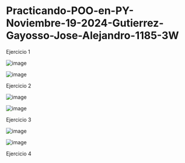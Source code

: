 # Practicando-POO-en-PY-Noviembre-19-2024-Gutierrez-Gayosso-Jose-Alejandro-1185-3W

Ejercicio 1

![image](https://github.com/user-attachments/assets/c25e6498-856b-444b-9d5f-aa855210fa46)

![image](https://github.com/user-attachments/assets/23941f74-982d-4216-b98b-13ce64afe594)

Ejercicio 2

![image](https://github.com/user-attachments/assets/ff03111a-8015-410d-bf1a-94bf5b622e77)

![image](https://github.com/user-attachments/assets/1af1b7c2-9c29-446c-a94e-4caed6045845)

Ejercicio 3
  
![image](https://github.com/user-attachments/assets/de918c7a-5787-4af6-93d0-8de91ac4910b)

![image](https://github.com/user-attachments/assets/89d792a7-61e5-49f9-9cf6-757a09c5bda0)

Ejercicio 4























































































